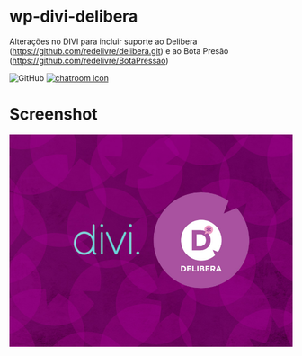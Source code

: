 # wp-divi-delibera
Alterações no DIVI para incluir suporte ao Delibera (https://github.com/redelivre/delibera.git) e ao Bota Presão (https://github.com/redelivre/BotaPressao)

![GitHub](https://img.shields.io/github/license/ForaDoEixo/wp-divi-delibera.svg)
[![chatroom icon](https://patrolavia.github.io/telegram-badge/chat.png)](https://t.me/joinchat/RedeLivreOrg)

# Screenshot
![Screenshot](./screenshot.jpg)
